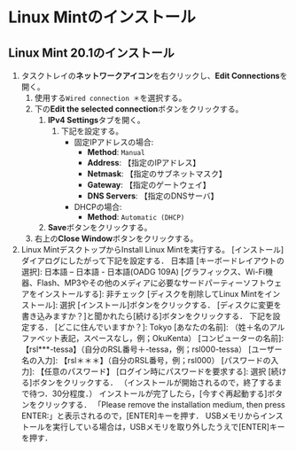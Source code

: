 # Linux Mintのインストール

## Linux Mint 20.1のインストール
1. タスクトレイの**ネットワークアイコン**を右クリックし、**Edit Connections**を開く。
   1. 使用する`Wired connection ＊`を選択する。
   2. 下の**Edit the selected connection**ボタンをクリックする。
      1. **IPv4 Settings**タブを開く。
         1. 下記を設定する。
            - 固定IPアドレスの場合:
              - **Method**: `Manual`
              - **Address**: 【指定のIPアドレス】
              - **Netmask**: 【指定のサブネットマスク】
              - **Gateway**: 【指定のゲートウェイ】
              - **DNS Servers**: 【指定のDNSサーバ】
            - DHCPの場合:
              - **Method**: `Automatic (DHCP)`
      2. **Save**ボタンをクリックする。
   3. 右上の**Close Window**ボタンをクリックする。
2. Linux MintデスクトップからInstall Linux Mintを実行する。
[インストール]ダイアログにしたがって下記を設定する．
日本語
[キーボードレイアウトの選択]: 日本語 – 日本語 - 日本語(OADG 109A)
[グラフィックス、Wi-Fi機器、Flash、MP3やその他のメディアに必要なサードパーティーソフトウェアをインストールする]: 非チェック
[ディスクを削除してLinux Mintをインストール]: 選択
[インストール]ボタンをクリックする．
[ディスクに変更を書き込みますか？]と聞かれたら[続ける]ボタンをクリックする．
下記を設定する．
[どこに住んでいますか？]: Tokyo
[あなたの名前]: （姓＋名のアルファベット表記，スペースなし，例；OkuKenta）
[コンピューターの名前]: 【rsl***-tessa】（自分のRSL番号＋-tessa，例；rsl000-tessa）
[ユーザー名の入力]: 【rsl＊＊＊】（自分のRSL番号，例；rsl000）
[パスワードの入力]: 【任意のパスワード】
[ログイン時にパスワードを要求する]: 選択
[続ける]ボタンをクリックする．
（インストールが開始されるので，終了するまで待つ．30分程度．）
インストールが完了したら，[今すぐ再起動する]ボタンをクリックする．
「Please remove the installation medium, then press ENTER:」と表示されるので，[ENTER]キーを押す．
USBメモリからインストールを実行している場合は，USBメモリを取り外したうえで[ENTER]キーを押す．
